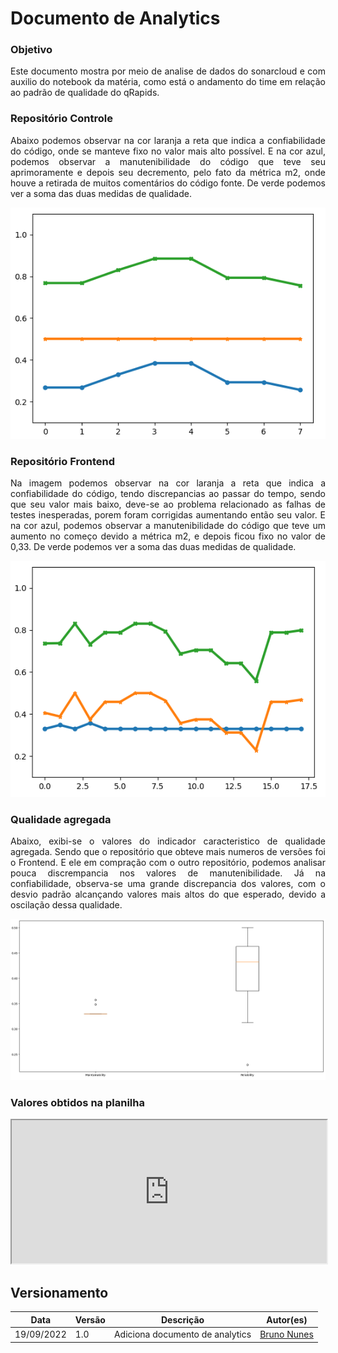 # Documento de Analytics

### Objetivo
<p align = "justify"> Este documento mostra por meio de analise de dados do sonarcloud e com auxilio do notebook da matéria, como está o andamento do time em relação ao padrão de qualidade do qRapids.</p>

### Repositório Controle
<p align = "justify"> Abaixo podemos observar na cor laranja a reta que indica a confiabilidade do código, onde se manteve fixo no valor mais alto possível. E na cor azul, podemos observar a manutenibilidade do código que teve seu aprimoramente e depois seu decremento, pelo fato da métrica m2, onde houve a retirada de muitos comentários do código fonte. De verde podemos ver a soma das duas medidas de qualidade.</p>

[![controle](images/controleTotal.png)](images/controleTotal.png)

### Repositório Frontend
<p align = "justify"> Na imagem podemos observar na cor laranja a reta que indica a confiabilidade do código, tendo discrepancias ao passar do tempo, sendo que seu valor mais baixo, deve-se ao problema relacionado as falhas de testes inesperadas, porem foram corrigidas aumentando então seu valor. E na cor azul, podemos observar a manutenibilidade do código que teve um aumento no começo devido a métrica m2, e depois ficou fixo no valor de 0,33. De verde podemos ver a soma das duas medidas de qualidade.</p>

[![fronend](images/fronendTotal.png)](images/fronendTotal.png)

### Qualidade agregada
<p align = "justify"> Abaixo, exibi-se o valores do indicador caracteristico de qualidade agregada. Sendo que o repositório que obteve mais numeros de versões foi o Frontend. E ele em compração com o outro repositório, podemos analisar pouca discrempancia nos valores de manutenibilidade. Já na confiabilidade, observa-se uma grande discrepancia dos valores, com o desvio padrão alcançando valores mais altos do que esperado, devido a oscilação dessa qualidade.</p>

[![agregado](images/agregado.png)](images/agregado.png)

### Valores obtidos na planilha

<iframe src="https://docs.google.com/spreadsheets/d/e/2PACX-1vT_IGIEg2fVanXRPbyhs54cgEKox27sbYhURNjtt3HmOHfhR7xCBj8K4yOnNkl0aQ/pubhtml?gid=0&amp;single=true&amp;widget=true&amp;headers=false"width="100%" height="229px"></iframe>



## Versionamento

| Data | Versão | Descrição | Autor(es) |
|------|------|------|------|
|19/09/2022|1.0|Adiciona documento de analytics|[Bruno Nunes](https://github.com/brunocmo)

